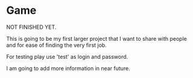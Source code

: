 # Game
NOT FINISHED YET.

This is going to be my first larger project that I want to share with people and for ease of finding the very first job.

For testing play use 'test' as login and password.

I am going to add more information in near future.
